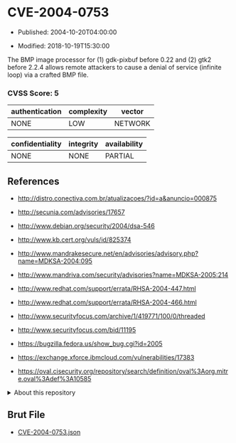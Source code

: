 # CVE-2004-0753

- Published: 2004-10-20T04:00:00

- Modified: 2018-10-19T15:30:00

The BMP image processor for (1) gdk-pixbuf before 0.22 and (2) gtk2 before 2.2.4 allows remote attackers to cause a denial of service (infinite loop) via a crafted BMP file.

### CVSS Score: **5**

| authentication | complexity | vector |
| --- | --- | --- |
| NONE | LOW | NETWORK |

| confidentiality | integrity | availability |
| --- | --- | --- |
| NONE | NONE | PARTIAL |

## References

* http://distro.conectiva.com.br/atualizacoes/?id=a&anuncio=000875

* http://secunia.com/advisories/17657

* http://www.debian.org/security/2004/dsa-546

* http://www.kb.cert.org/vuls/id/825374

* http://www.mandrakesecure.net/en/advisories/advisory.php?name=MDKSA-2004:095

* http://www.mandriva.com/security/advisories?name=MDKSA-2005:214

* http://www.redhat.com/support/errata/RHSA-2004-447.html

* http://www.redhat.com/support/errata/RHSA-2004-466.html

* http://www.securityfocus.com/archive/1/419771/100/0/threaded

* http://www.securityfocus.com/bid/11195

* https://bugzilla.fedora.us/show_bug.cgi?id=2005

* https://exchange.xforce.ibmcloud.com/vulnerabilities/17383

* https://oval.cisecurity.org/repository/search/definition/oval%3Aorg.mitre.oval%3Adef%3A10585

<details>
<summary>About this repository</summary> 

  This repository is part of the project [Live Hack CVE](https://github.com/Live-Hack-CVE). Main website can be found [www.live-hack.org](https://www.live-hack.org) 
  
  Made by [Sn0wAlice](https://github.com/Sn0wAlice) for the people that care about security and need to have a feed of the latest CVEs. Hope you enjoy it, don't forget to star the repo and follow me on [Twitter](https://twitter.com/Sn0wAlice) and [Github](https://github.com/Sn0wAlice). And that is my [personnal website](https://www.alice-snow.me/)

  - [Home Page](https://github.com/Live-Hack-CVE)
  - [Framework](https://github.com/Live-Hack-CVE/cve-framework)
  - [CVE database](https://github.com/Live-Hack-CVE/full_database)
  - [Changelog](https://github.com/Live-Hack-CVE/Changelog)
</details>

## Brut File

* [CVE-2004-0753.json](https://raw.githubusercontent.com/Live-Hack-CVE/full_database/main/cves/2004/CVE-2004-0753.json)

